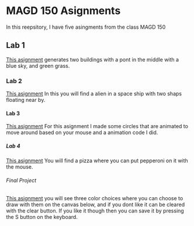 # MAGD 150 Asignments

In this reepsitory, I have five asingments from the class MAGD 150

## Lab 1

[This asignment](https://github.com/JakWanek/MAGD-150-Assignments/commit/3d0f16d1d7727db653a161310e9b34384c3e7d46) generates two buildings with a pont in the middle with a blue sky, and green grass.

### Lab 2

[This asignment](https://github.com/JakWanek/MAGD-150-Assignments/commit/2f0337b225cb2c5ed61b45dc4d30c63563cb4e8c) In this you will find a alien in a space ship with two shaps floating near by.

#### Lab 3

[This asignment](https://github.com/JakWanek/MAGD-150-Assignments/commit/79e1593918b44668e8d58685d38b5d9f3a335e0f) For this asignment I made some circles that are animated to move around based on your mouse and a animation code I did.

##### Lab 4

[This asignment](https://github.com/JakWanek/MAGD-150-Assignments/commit/d865a3c1a7ebbffe56331df5729ee5e3643983ee) You will find a pizza where you can put pepperoni on it with the mouse.

###### Final Project

[This asignment](https://github.com/JakWanek/MAGD-150-Assignments/commit/a70dae5735936e946994fa6cf0686fc0cadbd786) you will see three color choices where you can choose to draw with them on the canvas below, and if you dont like it can be cleared with the clear button. If you like it though then you can save it by pressing the S button on the keyboard.
